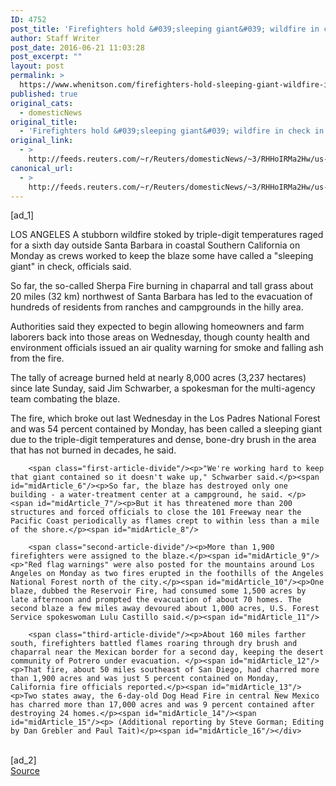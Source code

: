 ```yaml
---
ID: 4752
post_title: 'Firefighters hold &#039;sleeping giant&#039; wildfire in check in California'
author: Staff Writer
post_date: 2016-06-21 11:03:28
post_excerpt: ""
layout: post
permalink: >
  https://www.whenitson.com/firefighters-hold-sleeping-giant-wildfire-in-check-in-california/
published: true
original_cats:
  - domesticNews
original_title:
  - 'Firefighters hold &#039;sleeping giant&#039; wildfire in check in California'
original_link:
  - >
    http://feeds.reuters.com/~r/Reuters/domesticNews/~3/RHHoIRMa2Hw/us-usa-wildfires-idUSKCN0Z62AM
canonical_url:
  - >
    http://feeds.reuters.com/~r/Reuters/domesticNews/~3/RHHoIRMa2Hw/us-usa-wildfires-idUSKCN0Z62AM
---
```

 [ad_1]
<br><div id="articleText">
<span id="midArticle_start"/>

<span id="midArticle_0"/><span class="focusParagraph" readability="5"><p><span class="articleLocation">LOS ANGELES</span> A stubborn wildfire stoked by triple-digit temperatures raged for a sixth day outside Santa Barbara in coastal Southern California on Monday as crews worked to keep the blaze some have called a "sleeping giant" in check, officials said.</p></span><span id="midArticle_1"/><p>So far, the so-called Sherpa Fire burning in chaparral and tall grass about 20 miles (32 km) northwest of Santa Barbara has led to the evacuation of hundreds of residents from ranches and campgrounds in the hilly area. </p><span id="midArticle_2"/><p>Authorities said they expected to begin allowing homeowners and farm laborers back into those areas on Wednesday, though county health and environment officials issued an air quality warning for smoke and falling ash from the fire. </p><span id="midArticle_3"/><p>The tally of acreage burned held at nearly 8,000 acres (3,237 hectares) since late Sunday, said Jim Schwarber, a spokesman for the multi-agency team combating the blaze. </p><span id="midArticle_4"/><p>The fire, which broke out last Wednesday in the Los Padres National Forest and was 54 percent contained by Monday, has been called a sleeping giant due to the triple-digit temperatures and dense, bone-dry brush in the area that has not burned in decades, he said. </p><span id="midArticle_5"/>
        
        <span class="first-article-divide"/><p>"We're working hard to keep that giant contained so it doesn't wake up," Schwarber said.</p><span id="midArticle_6"/><p>So far, the blaze has destroyed only one building - a water-treatment center at a campground, he said. </p><span id="midArticle_7"/><p>But it has threatened more than 200 structures and forced officials to close the 101 Freeway near the Pacific Coast periodically as flames crept to within less than a mile of the shore.</p><span id="midArticle_8"/>
        
        <span class="second-article-divide"/><p>More than 1,900 firefighters were assigned to the blaze.</p><span id="midArticle_9"/><p>"Red flag warnings" were also posted for the mountains around Los Angeles on Monday as two fires erupted in the foothills of the Angeles National Forest north of the city.</p><span id="midArticle_10"/><p>One blaze, dubbed the Reservoir Fire, had consumed some 1,500 acres by late afternoon and prompted the evacuation of about 70 homes. The second blaze a few miles away devoured about 1,000 acres, U.S. Forest Service spokeswoman Lulu Castillo said.</p><span id="midArticle_11"/>
        
        <span class="third-article-divide"/><p>About 160 miles farther south, firefighters battled flames roaring through dry brush and chaparral near the Mexican border for a second day, keeping the desert community of Potrero under evacuation. </p><span id="midArticle_12"/><p>That fire, about 50 miles southeast of San Diego, had charred more than 1,900 acres and was just 5 percent contained on Monday, California fire officials reported.</p><span id="midArticle_13"/><p>Two states away, the 6-day-old Dog Head Fire in central New Mexico has charred more than 17,000 acres and was 9 percent contained after destroying 24 homes.</p><span id="midArticle_14"/><span id="midArticle_15"/><p> (Additional reporting by Steve Gorman; Editing by Dan Grebler and Paul Tait)</p><span id="midArticle_16"/></div>
<br>[ad_2]
<br><a href="http://feeds.reuters.com/~r/Reuters/domesticNews/~3/RHHoIRMa2Hw/us-usa-wildfires-idUSKCN0Z62AM">Source </a>